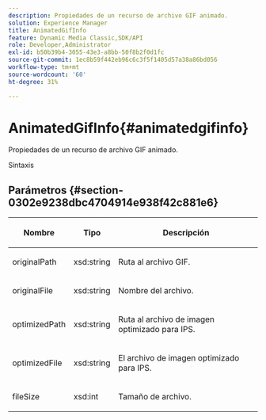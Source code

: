 ```yaml
---
description: Propiedades de un recurso de archivo GIF animado.
solution: Experience Manager
title: AnimatedGifInfo
feature: Dynamic Media Classic,SDK/API
role: Developer,Administrator
exl-id: b50b39b4-3055-43e3-a8bb-50f8b2f0d1fc
source-git-commit: 1ec8b59f442eb96c6c3f5f1405d57a38a86bd056
workflow-type: tm+mt
source-wordcount: '60'
ht-degree: 31%

---
```


# AnimatedGifInfo{#animatedgifinfo}

Propiedades de un recurso de archivo GIF animado.

Sintaxis

## Parámetros {#section-0302e9238dbc4704914e938f42c881e6}

<table id="table_F6A0DBA37F704C2097C617A0A6767566"> 
 <thead> 
  <tr> 
   <th colname="col1" class="entry"> <p>Nombre </p> </th> 
   <th colname="col2" class="entry"> <p>Tipo </p> </th> 
   <th colname="col3" class="entry"> <p>Descripción </p> </th> 
  </tr> 
 </thead>
 <tbody> 
  <tr> 
   <td colname="col1"> <p><span class="codeph"> <span class="varname"> originalPath</span> </span> </p> </td> 
   <td colname="col2"> <p><span class="codeph"> xsd:string</span> </p> </td> 
   <td colname="col3"> <p>Ruta al archivo GIF. </p> </td> 
  </tr> 
  <tr> 
   <td colname="col1"> <p><span class="codeph"> <span class="varname"> originalFile</span> </span> </p> </td> 
   <td colname="col2"> <p><span class="codeph"> xsd:string</span> </p> </td> 
   <td colname="col3"> <p>Nombre del archivo. </p> </td> 
  </tr> 
  <tr> 
   <td colname="col1"> <p><span class="codeph"><span class="varname"> optimizedPath</span></span> </p> </td> 
   <td colname="col2"> <p><span class="codeph"> xsd:string</span> </p> </td> 
   <td colname="col3"> <p>Ruta al archivo de imagen optimizado para IPS. </p> </td> 
  </tr> 
  <tr> 
   <td colname="col1"> <p><span class="codeph"><span class="varname"> optimizedFile</span></span> </p> </td> 
   <td colname="col2"> <p><span class="codeph"> xsd:string</span> </p> </td> 
   <td colname="col3"> <p>El archivo de imagen optimizado para IPS. </p> </td> 
  </tr> 
  <tr> 
   <td colname="col1"> <p><span class="codeph"> <span class="varname"> fileSize</span> </span> </p> </td> 
   <td colname="col2"> <p><span class="codeph"> xsd:int</span> </p> </td> 
   <td colname="col3"> <p>Tamaño de archivo. </p> </td> 
  </tr> 
 </tbody> 
</table>
